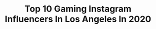 ---
title: Top 10 Gaming Instagram Influencers In Los Angeles In 2020
description: >-
  Find top gaming Instagram influencers in Los Angeles in 2020. Most popular hashtags: #gaming #losangeles #nintendo #animalcrossing.
platform: Instagram
profiles:
  - username: "thedeemoe"
    fullname: >-
      Dillon Moore
    location: "United States"
    followers: 15804
    engagement: 632
    commentsToLikes: 0.031777
    avatar: "https://scontent-ams4-1.cdninstagram.com/v/t51.2885-19/s320x320/91287257_154517389167226_3201276250853212160_n.jpg?_nc_ht=scontent-ams4-1.cdninstagram.com&_nc_ohc=PayGJaPode4AX83b2-U&oh=3d8a4bec51e1a149af5b8afff520fb7d&oe=5EBA7590"
    verified: false
    hashtags: "#airsoft, #deemoeplaysairsoft, #nocap, #fortheculture"
  - username: "jessiexlee"
    fullname: >-
      Jessie Lee
    location: "United States"
    followers: 166541
    engagement: 158
    commentsToLikes: 0.033674
    avatar: "https://scontent-amt2-1.cdninstagram.com/v/t51.2885-19/s320x320/81628842_852594381865058_3724726008528502784_n.jpg?_nc_ht=scontent-amt2-1.cdninstagram.com&_nc_ohc=QO9S92fPl-kAX9f3bFf&oh=9a5b4bd9543a3f4c1cc9b42a79ccec21&oe=5EBB85DE"
    verified: false
    hashtags: "#tatoowomen, #vr, #project, #gamer"
  - username: "ladndsociety"
    fullname: >-
      L.A. Dungeons&Dragons Society
    location: "United States"
    followers: 6566
    engagement: 711
    commentsToLikes: 0.057630
    avatar: "https://scontent-lhr8-1.cdninstagram.com/v/t51.2885-19/s320x320/75300776_408125643424759_9081105338278608896_n.jpg?_nc_ht=scontent-lhr8-1.cdninstagram.com&_nc_ohc=uv-wTB9yc7wAX_pBo46&oh=b16cce2f73bf017219ceae0cb3d699ce&oe=5EB9FCE1"
    verified: false
    hashtags: "#roll20, #halfling, #boardgames, #druid"
  - username: "cerberusarmz"
    fullname: >-
      D
    location: "United States"
    followers: 36155
    engagement: 1094
    commentsToLikes: 0.010078
    avatar: "https://scontent-ort2-1.cdninstagram.com/v/t51.2885-19/s320x320/72077022_2423427084437728_2144432374383902720_n.jpg?_nc_ht=scontent-ort2-1.cdninstagram.com&_nc_ohc=sc99pwNjaRIAX8RYCVI&oh=00aa504eb44357e3c5ee4c694e250dee&oe=5EBAB168"
    verified: false
    hashtags: "#huntshowdown, #halloween, #vr, #jacket"
  - username: "pastelwife"
    fullname: >-
      Silver Fox
    location: "United States"
    followers: 73118
    engagement: 571
    commentsToLikes: 0.022867
    avatar: "https://scontent-ams4-1.cdninstagram.com/v/t51.2885-19/s320x320/90841686_214063296484021_1163497552335601664_n.jpg?_nc_ht=scontent-ams4-1.cdninstagram.com&_nc_ohc=eAj8jGbEKBYAX9ZIPED&oh=114f12b1a5502f92bd0a6fab8aeb04f6&oe=5EB7E6BB"
    verified: false
    hashtags: "#animegirl, #kawaii, #fallfashion, #goodbyebread"
  - username: "abc7rachel"
    fullname: >-
      Rachel Jordan
    location: "United States"
    followers: 2644
    engagement: 984
    commentsToLikes: 0.063644
    avatar: "https://scontent-ams4-1.cdninstagram.com/v/t51.2885-19/s320x320/67419971_369347357088835_3875695062465642496_n.jpg?_nc_ht=scontent-ams4-1.cdninstagram.com&_nc_ohc=a7HZuxyVHx8AX_hV42I&oh=4d7467c345ea4e680be995c15ab24080&oe=5EB98529"
    verified: true
    hashtags: "#mortalkombat, #instadisney, #csulb, #lb"
  - username: "rogersbase"
    fullname: >-
      RogersBase
    location: "United States"
    followers: 22109
    engagement: 522
    commentsToLikes: 0.022273
    avatar: "https://scontent-ams4-1.cdninstagram.com/v/t51.2885-19/s320x320/60276862_2145220322391244_6035871068969762816_n.jpg?_nc_ht=scontent-ams4-1.cdninstagram.com&_nc_ohc=cs-lyJQoe9UAX_rqMub&oh=7a9b207fae4f4b69dd39d649d6427dc5&oe=5EBA444E"
    verified: false
    hashtags: "#therealsanji, #mammothboyz, #history, #pokemon"
  - username: "ohayoukitten"
    fullname: >-
      crystal 🎀 salas
    location: "United States"
    followers: 28627
    engagement: 2084
    commentsToLikes: 0.014116
    avatar: "https://scontent-lhr8-1.cdninstagram.com/v/t51.2885-19/s320x320/83244070_640771550064664_7309732693648867328_n.jpg?_nc_ht=scontent-lhr8-1.cdninstagram.com&_nc_ohc=pXiJDIn9yfUAX_a2gD8&oh=b69bfbcc18f4652ea163f732fb590667&oe=5EC69D07"
    verified: false
    hashtags: "#technisport, #kawaiigamer, #gaming, #acnh"
  - username: "mrleozombie"
    fullname: >-
      Leo Camacho
    location: "United States"
    followers: 122985
    engagement: 451
    commentsToLikes: 0.017029
    avatar: "https://scontent-lhr8-1.cdninstagram.com/v/t51.2885-19/s320x320/67817578_358119051739487_8483834120806334464_n.jpg?_nc_ht=scontent-lhr8-1.cdninstagram.com&_nc_ohc=YVr5PsP7b-kAX-jtaPP&oh=0a1754651ffbc48831cba0ef4c1c60ee&oe=5EB9A69B"
    verified: true
    hashtags: "#spidersona, #silphco, #finalfantasy7, #materia"
  - username: "chongster62"
    fullname: >-
      Simon
    location: "United States"
    followers: 10374
    engagement: 1028
    commentsToLikes: 0.025941
    avatar: "https://scontent-lhr8-1.cdninstagram.com/v/t51.2885-19/s320x320/83290492_3370470629690396_476010916178034688_n.jpg?_nc_ht=scontent-lhr8-1.cdninstagram.com&_nc_ohc=BMoSwWn-3tEAX9DRdJP&oh=eb0615388367550ce0cdafdd11e9ef1f&oe=5EBA77D9"
    verified: false
    hashtags: "#6fanarts, #finalfantasy, #pierse, #annie"
---
